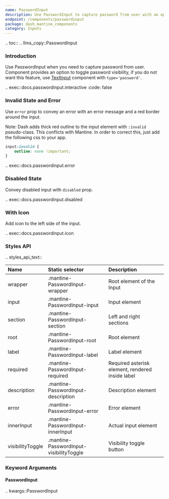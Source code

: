 ```yaml
---
name: PasswordInput
description: Use PasswordInput to capture password from user with an option to toggle visibility.
endpoint: /components/passwordinput
package: dash_mantine_components
category: Inputs
---
```


.. toc::
.. llms_copy::PasswordInput

### Introduction

Use PasswordInput when you need to capture password from user. Component provides an option to toggle password 
visibility, if you do not want this feature, use [TextInput](/components/textinput) component with `type='password'`.

.. exec::docs.passwordinput.interactive
    :code: false

### Invalid State and Error

Use `error` prop to convey an error with an error message and a red border around the input.

Note: Dash adds thick red outline to the input element with `:invalid` pseudo-class. This conflicts with Mantine. 
In order to correct this, just add the following css to your app.

```css
input:invalid {
    outline: none !important;
}
```

.. exec::docs.passwordinput.error

### Disabled State

Convey disabled input with `disabled` prop.

.. exec::docs.passwordinput.disabled

### With Icon

Add icon to the left side of the input.

.. exec::docs.passwordinput.icon

### Styles API

.. styles_api_text::

| Name             | Static selector                         | Description                                      |
|:-----------------|:----------------------------------------|:-------------------------------------------------|
| wrapper          | .mantine-PasswordInput-wrapper          | Root element of the Input                        |
| input            | .mantine-PasswordInput-input            | Input element                                    |
| section          | .mantine-PasswordInput-section          | Left and right sections                          |
| root             | .mantine-PasswordInput-root             | Root element                                     |
| label            | .mantine-PasswordInput-label            | Label element                                    |
| required         | .mantine-PasswordInput-required         | Required asterisk element, rendered inside label |
| description      | .mantine-PasswordInput-description      | Description element                              |
| error            | .mantine-PasswordInput-error            | Error element                                    |
| innerInput       | .mantine-PasswordInput-innerInput       | Actual input element                             |
| visibilityToggle | .mantine-PasswordInput-visibilityToggle | Visibility toggle button                         |

### Keyword Arguments

#### PasswordInput

.. kwargs::PasswordInput
